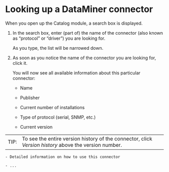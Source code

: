 # Looking up a DataMiner connector

When you open up the Catalog module, a search box is displayed.

1. In the search box, enter (part of) the name of the connector (also known as “protocol” or “driver”) you are looking for.

    As you type, the list will be narrowed down.

2. As soon as you notice the name of the connector you are looking for, click it.

    You will now see all available information about this particular connector:

    - Name

    - Publisher

    - Current number of installations

    - Type of protocol (serial, SNMP, etc.)

    - Current version

|      |                                                                                                                                      |
|------|--------------------------------------------------------------------------------------------------------------------------------------|
| TIP: | To see the entire version history of the connector, click *Version history* above the version number. |

    - Detailed information on how to use this connector

    - ...

 
